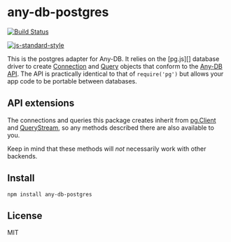 # any-db-postgres

[![Build Status](https://secure.travis-ci.org/grncdr/node-any-db-postgres.png)](http://travis-ci.org/grncdr/node-any-db-postgres)

[![js-standard-style](https://raw.githubusercontent.com/feross/standard/master/badge.png)](https://github.com/feross/standard)

This is the postgres adapter for Any-DB. It relies on the [pg.js][] database
driver to create [Connection][] and [Query][] objects that conform to the
[Any-DB API][]. The API is practically identical to that of `require('pg')`
but allows your app code to be portable between databases.

## API extensions

The connections and queries this package creates inherit from [pg.Client][]
and [QueryStream][], so any methods described there are also available to you.

Keep in mind that these methods will _not_ necessarily work with other backends.

## Install

    npm install any-db-postgres

## License

MIT

[pg]: http://github.com/brianc/node-postgres
[pg.client]: https://github.com/brianc/node-postgres/wiki/Client
[querystream]: https://github.com/brianc/node-pg-query-stream
[connection]: https://github.com/grncdr/node-any-db-adapter-spec#connection
[query]: https://github.com/grncdr/node-any-db-adapter-spec#query
[any-db api]: https://github.com/grncdr/node-any-db-adapter-spec
